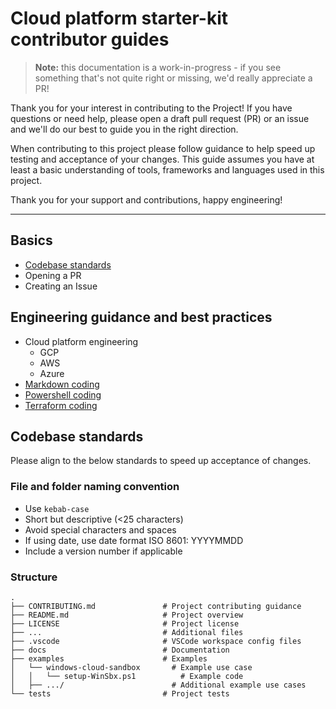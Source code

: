 # Cloud platform starter-kit contributor guides

> **Note:** this documentation is a work-in-progress - if you see something that's not quite right or missing, we'd really appreciate a PR!

Thank you for your interest in contributing to the Project! If you have questions or need help, please open a draft pull request (PR) or an issue and we'll do our best to guide you in the right direction.

When contributing to this project please follow guidance to help speed up testing and acceptance of your changes. This guide assumes you have at least a basic understanding of tools, frameworks and languages used in this project. 

Thank you for your support and contributions, happy engineering!

---

## Basics

* [Codebase standards](#codebase-standards)
* Opening a PR
* Creating an Issue

## Engineering guidance and best practices

* Cloud platform engineering
  * GCP
  * AWS
  * Azure
* [Markdown coding](/docs/guide-markdown.md)
* [Powershell coding](/docs/guide-powershell.md)
* [Terraform coding](/docs/guide-powershell.md)

## Codebase standards

Please align to the below standards to speed up acceptance of changes.

### File and folder naming convention

* Use `kebab-case`
* Short but descriptive (<25 characters)
* Avoid special characters and spaces
* If using date, use date format ISO 8601: YYYYMMDD
* Include a version number if applicable

### Structure

    .
    ├── CONTRIBUTING.md               # Project contributing guidance
    ├── README.md                     # Project overview
    ├── LICENSE                       # Project license
    ├── ...                           # Additional files
    ├── .vscode                       # VSCode workspace config files
    ├── docs                          # Documentation
    ├── examples                      # Examples
    │   └── windows-cloud-sandbox       # Example use case
    │   │   └── setup-WinSbx.ps1          # Example code
    │   ├── .../                        # Additional example use cases
    └── tests                         # Project tests 